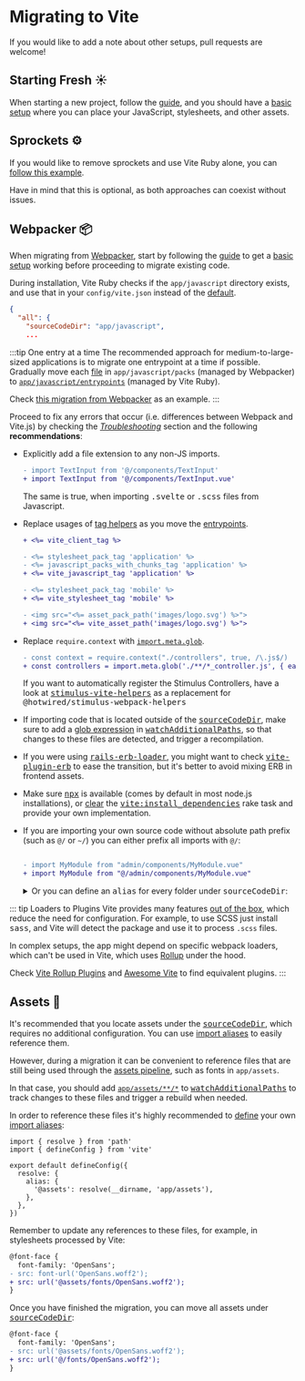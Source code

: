 [tag helpers]: /guide/rails.html#tag-helpers-%F0%9F%8F%B7
[discussions]: https://github.com/ElMassimo/vite_ruby/discussions
[rails]: https://rubyonrails.org/
[webpacker]: https://github.com/rails/webpacker
[vite rails]: https://github.com/ElMassimo/vite_ruby
[vite]: https://vitejs.dev/guide/using-plugins.html
[rollup]: https://rollupjs.org/guide/en/
[entrypoints]: /guide/development.html#entrypoints-⤵%EF%B8%8F
[guide]: /guide/
[configuration reference]: /config/
[sourceCodeDir]: /config/#sourcecodedir
[entrypointsDir]: /config/#entrypointsdir
[watchAdditionalPaths]: /config/#watchadditionalpaths
[glob]: https://vitejs.dev/guide/features.html#glob-import
[clear rake]: https://www.rubydoc.info/gems/rake/Rake%2FTask:clear
[vite:install_dependencies]: https://github.com/ElMassimo/vite_ruby/blob/main/vite_ruby/lib/tasks/vite.rake#L32-L35
[npx]: https://docs.npmjs.com/cli/v7/commands/npx
[vite-plugin-erb]: https://github.com/ElMassimo/vite-plugin-erb
[rails-erb-loader]: https://github.com/usabilityhub/rails-erb-loader
[tag helpers]: /guide/development.html#tag-helpers-🏷
[Troubleshooting]: /guide/troubleshooting
[import aliases]: /guide/development.html#import-aliases-👉
[assets pipeline]: https://guides.rubyonrails.org/asset_pipeline.html
[glob expression]: https://github.com/ElMassimo/vite_ruby/blob/eeccd3fc4e7db9524a2bd1075ca1282f3f53c029/vite-plugin-ruby/example/config/vite.json#L9
[resolve.alias]: https://vitejs.dev/config/#resolve-alias
[sprockets]: https://github.com/rails/sprockets-rails
[sprockets example]: https://github.com/ElMassimo/vite_ruby/pull/165
[stimulus-vite-helpers]: https://github.com/ElMassimo/stimulus-vite-helpers

# Migrating to Vite

If you would like to add a note about other setups, pull requests are welcome!

## Starting Fresh ☀️

When starting a new project, follow the [guide], and you should have a [basic setup][sourceCodeDir]
where you can place your JavaScript, stylesheets, and other assets.

## Sprockets ⚙️

If you would like to remove sprockets and use Vite Ruby alone, you can [follow this example][sprockets example].

Have in mind that this is optional, as both approaches can coexist without issues.

## Webpacker 📦

When migrating from [Webpacker], start by following the [guide] to get a [basic setup][sourceCodeDir] working before proceeding to migrate existing code.

During installation, Vite Ruby checks if the `app/javascript` directory exists,
and use that in your `config/vite.json` instead of the [default][sourceCodeDir].

```json
{
  "all": {
    "sourceCodeDir": "app/javascript",
    ...
```

:::tip One entry at a time
The recommended approach for medium-to-large-sized applications is to migrate
one entrypoint at a time if possible. Gradually move each [file][entrypoints] in `app/javascript/packs` (managed by Webpacker) to [`app/javascript/entrypoints`][entrypointsDir] (managed by Vite Ruby).

Check [this migration from Webpacker](https://github.com/ElMassimo/pingcrm-vite/pull/1) as an example.
:::

Proceed to fix any errors that occur (i.e. differences between Webpack and Vite.js) by checking the _[Troubleshooting]_ section and the following __recommendations__:

- Explicitly add a file extension to any non-JS imports.

  ```diff
  - import TextInput from '@/components/TextInput'
  + import TextInput from '@/components/TextInput.vue'
  ```

  The same is true, when importing <kbd>.svelte</kbd> or <kbd>.scss</kbd> files from Javascript.

- Replace usages of [tag helpers] as you move the [entrypoints].

  ```diff
  + <%= vite_client_tag %>

  - <%= stylesheet_pack_tag 'application' %>
  - <%= javascript_packs_with_chunks_tag 'application' %>
  + <%= vite_javascript_tag 'application' %>

  - <%= stylesheet_pack_tag 'mobile' %>
  + <%= vite_stylesheet_tag 'mobile' %>

  - <img src="<%= asset_pack_path('images/logo.svg') %>">
  + <img src="<%= vite_asset_path('images/logo.svg') %>">
  ```

- Replace `require.context` with [`import.meta.glob`][glob].

  ```diff
  - const context = require.context("./controllers", true, /\.js$/)
  + const controllers = import.meta.glob('./**/*_controller.js', { eager: true })
  ```

  If you want to automatically register the Stimulus Controllers, have a look at <kbd>[stimulus-vite-helpers]</kbd> as a replacement for <kbd>@hotwired/stimulus-webpack-helpers</kbd>

- If importing code that is located outside of the <kbd>[sourceCodeDir]</kbd>, make sure to add a [glob expression] in <kbd>[watchAdditionalPaths]</kbd>, so that changes to these files are detected, and trigger a recompilation.

- If you were using <kbd>[rails-erb-loader]</kbd>, you might want to check <kbd>[vite-plugin-erb]</kbd> to ease the transition, but it's better to avoid mixing ERB in frontend assets.

- Make sure <kbd>[npx]</kbd> is available (comes by default in most node.js installations), or [clear][clear rake] the <kbd>[vite:install_dependencies]</kbd> rake task and provide your own implementation.

- If you are importing your own source code without absolute path prefix (such as ``@/`` or ``~/``) you can either prefix all imports with ``@/``:

  ```diff

  - import MyModule from "admin/components/MyModule.vue"
  + import MyModule from "@/admin/components/MyModule.vue"
  ```

  <details>
    <summary>Or you can define an <kbd>alias</kbd> for every folder under <kbd>sourceCodeDir</kbd>:</summary>

    ```javascript
    // vite.config.js
    import path from 'path';
    import fs from 'fs'

    const sourceCodeDir = "app/javascript"
    const items = fs.readdirSync(sourceCodeDir)
    const directories = items.filter(item => fs.lstatSync(path.join(sourceCodeDir, item)).isDirectory())
    const aliasesFromJavascriptRoot = {}
    directories.forEach(directory => {
      aliasesFromJavascriptRoot[directory] = path.resolve(__dirname, sourceCodeDir, directory)
    })
    export default defineConfig({
      resolve: {
        alias: {
          ...aliasesFromJavascriptRoot,
          // can add more aliases, as "old" images or "@assets", see below
          images: path.resolve(__dirname, './app/assets/images'),
        },
      },
    ```
  </details>

::: tip Loaders to Plugins
Vite provides many features [out of the box], which reduce the
need for configuration. For example, to use SCSS just install <kbd>sass</kbd>, and Vite will detect the package and use it to process `.scss` files.

In complex setups, the app might depend on specific webpack loaders, which can't
be used in Vite, which uses [Rollup] under the hood.

Check [Vite Rollup Plugins] and [Awesome Vite] to find equivalent plugins.
:::

[Vite Rollup Plugins]: https://vite-rollup-plugins.patak.dev/
[Awesome Vite]: https://github.com/vitejs/awesome-vite#plugins
[out of the box]: https://vitejs.dev/guide/features.html

## Assets 🎨

It's recommended that you locate assets under the <kbd>[sourceCodeDir]</kbd>,
which requires no additional configuration. You can use [import aliases] to
easily reference them.

However, during a migration it can be convenient to reference files that are
still being used through the [assets pipeline], such as fonts in `app/assets`.

In that case, you should add [`app/assets/**/*`][glob expression] to <kbd>[watchAdditionalPaths]</kbd> to track changes to these files and trigger a rebuild when needed.

In order to reference these files it's highly recommended to [define][resolve.alias] your own [import aliases]:

```js{7}
import { resolve } from 'path'
import { defineConfig } from 'vite'

export default defineConfig({
  resolve: {
    alias: {
      '@assets': resolve(__dirname, 'app/assets'),
    },
  },
})
```

Remember to update any references to these files, for example, in
stylesheets processed by Vite:

```diff
@font-face {
  font-family: 'OpenSans';
- src: font-url('OpenSans.woff2');
+ src: url('@assets/fonts/OpenSans.woff2');
}
```

Once you have finished the migration, you can move all assets under <kbd>[sourceCodeDir]</kbd>:

```diff
@font-face {
  font-family: 'OpenSans';
- src: url('@assets/fonts/OpenSans.woff2');
+ src: url('@/fonts/OpenSans.woff2');
}
```

